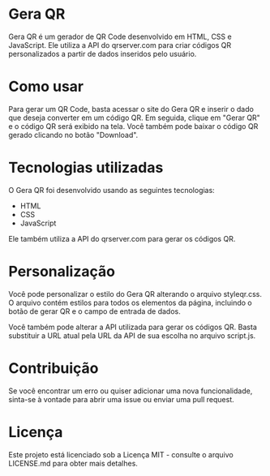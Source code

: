 # Gera QR
Gera QR é um gerador de QR Code desenvolvido em HTML, CSS e JavaScript. Ele utiliza a API do qrserver.com para criar códigos QR personalizados a partir de dados inseridos pelo usuário.

# Como usar
Para gerar um QR Code, basta acessar o site do Gera QR e inserir o dado que deseja converter em um código QR. Em seguida, clique em "Gerar QR" e o código QR será exibido na tela. Você também pode baixar o código QR gerado clicando no botão "Download".

# Tecnologias utilizadas
O Gera QR foi desenvolvido usando as seguintes tecnologias:

- HTML
- CSS
- JavaScript

Ele também utiliza a API do qrserver.com para gerar os códigos QR.

# Personalização
Você pode personalizar o estilo do Gera QR alterando o arquivo styleqr.css. O arquivo contém estilos para todos os elementos da página, incluindo o botão de gerar QR e o campo de entrada de dados.

Você também pode alterar a API utilizada para gerar os códigos QR. Basta substituir a URL atual pela URL da API de sua escolha no arquivo script.js.

# Contribuição
Se você encontrar um erro ou quiser adicionar uma nova funcionalidade, sinta-se à vontade para abrir uma issue ou enviar uma pull request.

# Licença
Este projeto está licenciado sob a Licença MIT - consulte o arquivo LICENSE.md para obter mais detalhes.




